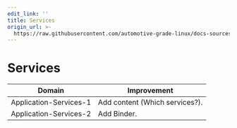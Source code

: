 ```yaml
---
edit_link: ''
title: Services
origin_url: >-
  https://raw.githubusercontent.com/automotive-grade-linux/docs-sources/master/docs/security-blueprint/part-6/4-Services.md
---
```


<!-- WARNING: This file is generated by fetch_docs.js using /home/boron/Documents/AGL/docs-webtemplate/site/_data/tocs/architecture/master/security_blueprint-security-blueprint-book.yml -->

# Services

<!-- section-todo -->

Domain                 | Improvement
---------------------- | ------------
Application-Services-1 | Add content (Which services?).
Application-Services-2 | Add Binder.

<!-- end-section-todo -->

